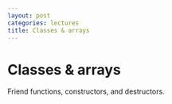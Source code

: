 ```yaml
---
layout: post
categories: lectures
title: Classes & arrays
---
```


# Classes & arrays

Friend functions, constructors, and destructors.

<script src="https://gist.github.com/dgraham/080ce1d9c31a3ca9865c.js"></script>
